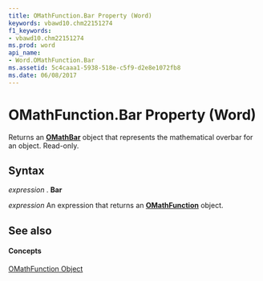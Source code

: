 ```yaml
---
title: OMathFunction.Bar Property (Word)
keywords: vbawd10.chm22151274
f1_keywords:
- vbawd10.chm22151274
ms.prod: word
api_name:
- Word.OMathFunction.Bar
ms.assetid: 5c4caaa1-5938-518e-c5f9-d2e8e1072fb8
ms.date: 06/08/2017
---
```



# OMathFunction.Bar Property (Word)

Returns an  **[OMathBar](omathbar-object-word.md)** object that represents the mathematical overbar for an object. Read-only.


## Syntax

 _expression_ . **Bar**

 _expression_ An expression that returns an **[OMathFunction](omathfunction-object-word.md)** object.


## See also


#### Concepts


[OMathFunction Object](omathfunction-object-word.md)

